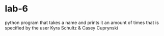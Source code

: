 # lab-6
python program that takes a name and prints it an amount of times that is specified by the user
Kyra Schultz & Casey Cuprynski
